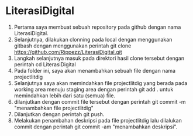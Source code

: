 # LiterasiDigital

1. Pertama saya membuat sebuah repository pada github dengan nama LiterasiDigital.
2. Selanjutnya, dilakukan clonning pada local dengan menggunakan gitbash dengan menggunakan perintah
git clone https://github.com/Rippezz/LiterasiDigital.git
3. Langkah selanjutnya masuk pada direktori hasil clone tersebut dengan perintah cd LiterasiDigital
4. Pada folder ini, saya akan menambahkan sebuah file dengan nama projectlitdig
5. Selanjutnya saya akan memindahkan file projectlitdig yang berada pada working area menuju
staging area dengan perintah git add . untuk memindahkan lebih dari satu (semua) file.
6. dilanjutkan dengan commit file tersebut dengan perintah git commit -m "menambahkan file projectlitdig"
7. Dilanjutkan dengan perintah git push.
8. Melakukan penambahan deskripsi pada file projectlitdig lalu dilalukan commit dengan perintah git commit -am "menambahkan deskripsi".
 
